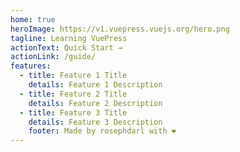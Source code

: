 ```yaml
---
home: true
heroImage: https://v1.vuepress.vuejs.org/hero.png
tagline: Learning VuePress
actionText: Quick Start →
actionLink: /guide/
features:
  - title: Feature 1 Title
    details: Feature 1 Description
  - title: Feature 2 Title
    details: Feature 2 Description
  - title: Feature 3 Title
    details: Feature 3 Description
    footer: Made by rosephdarl with ❤️
---
```

